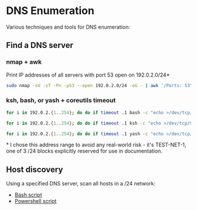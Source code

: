 <!--
SPDX-FileCopyrightText: 2023 Eli Array Minkoff

SPDX-License-Identifier: MIT
-->

# DNS Enumeration

Various techniques and tools for DNS enumeration:

## Find a DNS server

### nmap + awk

Print IP addresses of all servers with port 53 open on 192.0.2.0/24\*

```sh
sudo nmap -sU -sT -Pn -p53 --open 192.0.2.0/24 -oG - | awk '/Ports: 53\/o/{print $2}'
```

### ksh, bash, or yash + coreutils timeout

```sh
for i in 192.0.2.{1..254}; do do if timeout .1 bash -c "echo >/dev/tcp/$ip/53" 2>/dev/null; then echo $ip; fi;  done
```

```sh
for i in 192.0.2.{1..254}; do do if timeout .1 ksh -c "echo >/dev/tcp/$ip/53" 2>/dev/null; then echo $ip; fi;  done
```

```sh
for i in 192.0.2.{1..254}; do do if timeout .1 yash -c "echo >/dev/tcp/$ip/53" 2>/dev/null; then echo $ip; fi;  done
```

\* I chose this address range to avoid any real-world risk - it's TEST-NET-1, one of 3 /24 blocks explicitly reserved for use in documentation.

## Host discovery

Using a specified DNS server, scan all hosts in a /24 network:

* [Bash script](https://github.com/eliminmax/cncs-journal/blob/master/SEC335/week3/dns-resolver.sh)
* [Powershell script](https://github.com/eliminmax/cncs-journal/blob/master/SEC335/week3/dns-resolver.ps1)
